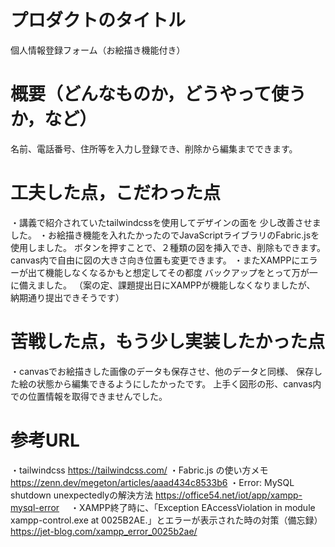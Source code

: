 # プロダクトのタイトル
  個人情報登録フォーム（お絵描き機能付き）

# 概要（どんなものか，どうやって使うか，など）
  名前、電話番号、住所等を入力し登録でき、削除から編集までできます。
  
# 工夫した点，こだわった点
  ・講義で紹介されていたtailwindcssを使用してデザインの面を
    少し改善させました。
  ・お絵描き機能を入れたかったのでJavaScriptライブラリのFabric.jsを使用しました。
    ボタンを押すことで、２種類の図を挿入でき、削除もできます。
    canvas内で自由に図の大きさ向き位置も変更できます。
  ・またXAMPPにエラーが出て機能しなくなるかもと想定してその都度
    バックアップをとって万が一に備えました。
    （案の定、課題提出日にXAMPPが機能しなくなりましたが、
      納期通り提出できそうです）

# 苦戦した点，もう少し実装したかった点
  ・canvasでお絵描きした画像のデータも保存させ、他のデータと同様、
    保存した絵の状態から編集できるようにしたかったです。
    上手く図形の形、canvas内での位置情報を取得できませんでした。

# 参考URL
  ・tailwindcss
  https://tailwindcss.com/
  ・Fabric.js の使い方メモ
  https://zenn.dev/megeton/articles/aaad434c8533b6
  ・Error: MySQL shutdown unexpectedlyの解決方法
	https://office54.net/iot/app/xampp-mysql-error
　・XAMPP終了時に、「Exception EAccessViolation in module xampp-control.exe at 0025B2AE.」とエラーが表示された時の対策（備忘録）
	https://jet-blog.com/xampp_error_0025b2ae/




